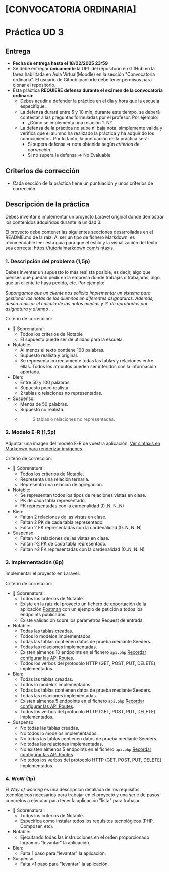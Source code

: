 # [CONVOCATORIA ORDINARIA] 
# Práctica UD 3

## Entrega

- **Fecha de entrega hasta el 18/02/2025 23:59**
- Se debe entregar **únicamente** la URL del repositorio en GitHub en la tarea habilitada en Aula Virtual(Moodle) en la sección "Convocatoria ordinaria". El usuario de Github jpaniorte debe tener permisos para clonar el repositorio.
- Esta práctica **REQUIERE defensa durante el exámen de la convocatoria ordinaria**:
    - Debes acudir a defender la práctica en el día y hora que la escuela especifique.
    - La defensa durará entre 5 y 10 min, durante este tiempo, se deberá contestar a las preguntas formuladas por el profesor. Por ejemplo:
        - ¿Cómo se implementa una relación 1..N?
    - La defensa de la práctica no sube ni baja nota, simplemente valida y verifica que el alumno ha realizado la práctica y ha adquirido los conocimientos. Por lo tanto, la puntuación de la práctica será:
        - Si supera defensa => nota obtenida según *criterios de corrección*.
        - Si no supera la defensa => No Evaluable.

## Criterios de corrección

- Cada sección de la práctica tiene un puntuación y unos criterios de corrección.

## Descripción de la práctica

Debes inventar e implementar un proyecto Laravel original donde demostrar los contenidos adquiridos durante la unidad 3. 

El proyecto debe contener las siguientes secciones desarrolladas en el README.md de la raíz. Al ser un tipo de fichero Markdown, es recomendable leer esta guía para que el estilo y la visualización del texto sea correcta: https://tutorialmarkdown.com/sintaxis.


### 1. Descripción del problema (1,5p)

Debes inventar un supuesto lo más realista posible, es decir, algo que pienses que puedan pedir en la empresa donde trabajas o trabajarás, algo que un cliente te haya pedido, etc. Por ejemplo: 

*Supongamos que un cliente nos solicita implementar un sistema para gestionar las notas de los alumnos en diferentes asignaturas. Además, desea realizar el cálculo de las notas medias y % de aprobados por asignatura y alumno ...*

Criterio de corrección:
- :muscle: Sobrenatural:
    - Todos los criterios de Notable
    - El supuesto puede ser de utilidad para la escuela.
- Notable: 
    - Al menos el texto contiene 100 palabras.
    - Supuesto realista y original.
    - Se representa correctamente todas las tablas y relaciones entre ellas. Todos los atributos pueden ser inferidos con la información aportada.
- Bien:
    - Entre 50 y 100 palabras.
    - Supuesto poco realista.
    - 2 tablas o relaciones no representadas.
- Suspenso:
    - Menos de 50 palabras.
    - Supuesto no realista.
    - >2 tablas o relaciones no representadas.

### 2. Modelo E-R (1,5p)

Adjuntar una imagen del modelo E-R de vuestra aplicación. [Ver sintaxis en Markdown para renderizar imágenes](https://tutorialmarkdown.com/sintaxis#imagenes).

Criterio de corrección:

- :muscle: Sobrenatural:
    - Todos los criterios de Notable.
    - Representa una relación ternaria.
    - Representa una relación de agregación.
- Notable:
    - Se representan todos los tipos de relaciones vistas en clase.
    - PK de cada tabla representado.
    - FK representadas con la cardenalidad (0..N, N..N)
- Bien:  
    - Faltan 2 relaciones de las vistas en clase.
    - Faltan 2 PK de cada tabla representado.
    - Faltan 2 FK representadas con la cardenalidad (0..N, N..N)
- Suspenso:
    - Faltan >2 relaciones de las vistas en clase.
    - Faltan >2 PK de cada tabla representado.
    - Faltan >2 FK representadas con la cardenalidad (0..N, N..N)

### 3. Implementación (6p)

Implementar el proyecto en Laravel.

Criterio de corrección:

- :muscle: Sobrenatural:
    - Todos los criterios de Notable.
    - Existe en la raíz del proyecto un fichero de exportación de la aplicación [Postman](https://learning.postman.com/docs/getting-started/importing-and-exporting/exporting-data/) con un ejemplo de petición a todos los endpoints publicados.
    - Existe validación sobre los parámetros Request de entrada.
- Notable:
    - Todas las tablas creadas.
    - Todos lo modelos implementados.
    - Todas las tablas contienen datos de prueba mediante Seeders.
    - Todas las relaciones implementadas.
    - Existen almenos 10 endpoints en el fichero `api.php` [Recordar configurar las API Routes](https://laravel.com/docs/11.x/routing#api-routes).
    - Todos los verbos del protocolo HTTP (GET, POST, PUT, DELETE) implementados.
- Bien:  
    - Todas las tablas creadas.
    - Todos lo modelos implementados.
    - Todas las tablas contienen datos de prueba mediante Seeders.
    - Todas las relaciones implementadas.
    - Existen almenos 5 endpoints en el fichero `api.php` [Recordar configurar las API Routes](https://laravel.com/docs/11.x/routing#api-routes).
    - Todos los verbos del protocolo HTTP (GET, POST, PUT, DELETE) implementados.
- Suspenso:
    - No todas las tablas creadas.
    - No todos lo modelos implementados.
    - No todas las tablas contienen datos de prueba mediante Seeders.
    - No todas las relaciones implementadas.
    - No existen almenos 5 endpoints en el fichero `api.php` [Recordar configurar las API Routes](https://laravel.com/docs/11.x/routing#api-routes).
    - No todos los verbos del protocolo HTTP (GET, POST, PUT, DELETE) implementados.

### 4. WoW (1p)

El *Way of working* es una descripción detallada de los requisitos tecnológicos necesarios para trabajar en el proyecto y una serie de pasos concretos a ejecutar para tener la aplicación "lista" para trabajar.

- :muscle: Sobrenatural:
    - Todos los criterios de Notable.
    - Especifica cómo instalar todos los requisitos tecnológicos (PHP, Composer, etc).
- Notable:
    - Ejecutando todas las instrucciones en el orden proporcionado logramos "levantar" la aplicación.
- Bien:  
    - Falta 1 paso para "levantar" la aplicación.
- Suspenso:
    - Falta >1 paso para "levantar" la aplicación.